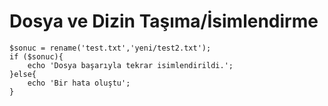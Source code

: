 # Dosya ve Dizin Taşıma/İsimlendirme


```
$sonuc = rename('test.txt','yeni/test2.txt');
if ($sonuc){
    echo 'Dosya başarıyla tekrar isimlendirildi.';
}else{
    echo 'Bir hata oluştu';
}
```
